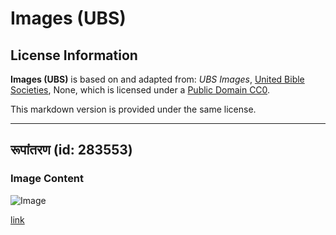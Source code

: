 # Images (UBS)

## License Information

**Images (UBS)** is based on and adapted from: _UBS Images_, [United Bible Societies](https://unitedbiblesocieties.org/), None, which is licensed under a [Public Domain CC0](https://creativecommons.org/public-domain/cc0/).

This markdown version is provided under the same license.



--------------------------------

## रूपांतरण (id: 283553)

### Image Content

![Image](https://cdn.aquifer.bible/aquifer-content/resources/Media/WEB-0879_transfiguration.jpg)

[link](https://cdn.aquifer.bible/aquifer-content/resources/Media/WEB-0879_transfiguration.jpg)


